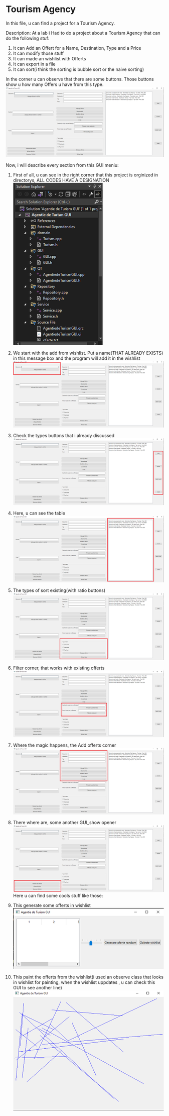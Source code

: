 # Tourism Agency
In this file, u can find a project for a Tourism Agency.

Description: At a lab i Had to do a project about a Tourism Agency that can do the following stuf:
1. It can Add an Offert for a Name, Destination, Type and a Price
2. It can modify those stuff 
3. It can made an wishlist with Offerts
4. It can export in a file
5. It can sort(i think the sorting is bubble sort or the naive sorting)

In the corner u can observe that there are some buttons.
Those buttons show u how many Offers u have from this type.
![GUI](https://github.com/Leonard1403/University/blob/master/An1/Sem2/Programare%20Orientata%20pe%20Obiect/Teme/Agentie%20de%20Turism%20GUI(Lab%2013-14)/images/GUI.png)

Now, i will describe every section from this GUI meniu:
1. First of all, u can see in the right corner that this project is orginized in directorys, ALL CODES HAVE A DESIGNATION
![corner](https://github.com/Leonard1403/University/blob/master/An1/Sem2/Programare%20Orientata%20pe%20Obiect/Teme/Agentie%20de%20Turism%20GUI(Lab%2013-14)/images/right.png)

2. We start with the add from wishlist. Put a name(THAT ALREADY EXISTS) in this message box and the program will add it in the wishlist
![wishlist_corner](https://github.com/Leonard1403/University/blob/master/An1/Sem2/Programare%20Orientata%20pe%20Obiect/Teme/Agentie%20de%20Turism%20GUI(Lab%2013-14)/images/GUI%20-%20Copie.png)

3. Check the types buttons that i already discussed
![buttons_corner](https://github.com/Leonard1403/University/blob/master/An1/Sem2/Programare%20Orientata%20pe%20Obiect/Teme/Agentie%20de%20Turism%20GUI(Lab%2013-14)/images/GUI%20-%20Copie%20(9).png)

4. Here, u can see the table 
![table_corner](https://github.com/Leonard1403/University/blob/master/An1/Sem2/Programare%20Orientata%20pe%20Obiect/Teme/Agentie%20de%20Turism%20GUI(Lab%2013-14)/images/GUI%20-%20Copie%20(8).png)

5. The types of sort existing(with ratio buttons)
![sort_corner](https://github.com/Leonard1403/University/blob/master/An1/Sem2/Programare%20Orientata%20pe%20Obiect/Teme/Agentie%20de%20Turism%20GUI(Lab%2013-14)/images/GUI%20-%20Copie%20(7).png)

6. Filter corner, that works with existing offerts
![filter_cornr](https://github.com/Leonard1403/University/blob/master/An1/Sem2/Programare%20Orientata%20pe%20Obiect/Teme/Agentie%20de%20Turism%20GUI(Lab%2013-14)/images/GUI%20-%20Copie%20(6).png)

7. Where the magic happens, the Add offerts corner
![add_corner](https://github.com/Leonard1403/University/blob/master/An1/Sem2/Programare%20Orientata%20pe%20Obiect/Teme/Agentie%20de%20Turism%20GUI(Lab%2013-14)/images/GUI%20-%20Copie%20(5).png)

8. There where are, some another GUI_show opener
![show_gui](https://github.com/Leonard1403/University/blob/master/An1/Sem2/Programare%20Orientata%20pe%20Obiect/Teme/Agentie%20de%20Turism%20GUI(Lab%2013-14)/images/GUI%20-%20Copie%20(4).png)
Here u can find some cools stuff like those:

1. This generate some offerts in wishlist 
![1](https://github.com/Leonard1403/University/blob/master/An1/Sem2/Programare%20Orientata%20pe%20Obiect/Teme/Agentie%20de%20Turism%20GUI(Lab%2013-14)/images/Afisare%20Wishlist.png)

2. This paint the offerts from the wishlist(i used an observe class that looks in wishlist for painting, when the wishlist uppdates , u can check this GUI to see another line)
![2](https://github.com/Leonard1403/University/blob/master/An1/Sem2/Programare%20Orientata%20pe%20Obiect/Teme/Agentie%20de%20Turism%20GUI(Lab%2013-14)/images/Desenare%20Wishlist.png)